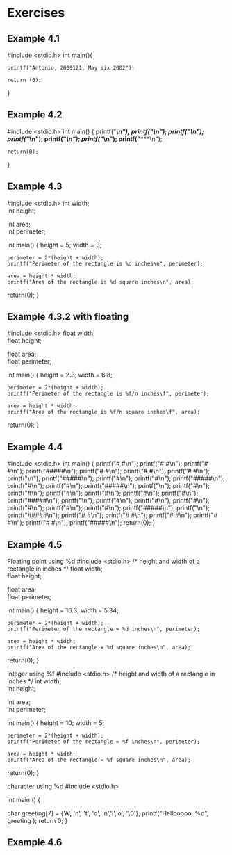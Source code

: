 # Exercises
## Example 4.1

#include <stdio.h>
int main(){
	
	printf("Antonio, 2009121, May six 2002");
	
	return (0);
}

## Example 4.2

#include <stdio.h> 
 int main() 
 {
	printf("*****\n"); 
	printf("*\n"); 
	printf("*\n"); 
	printf("***\n"); 
	printf("*\n"); 
	printf("*\n"); 
	printf("*****\n"); 

	return(0);
}

## Example 4.3

#include <stdio.h> 
int width;          
int height;         

int area;           
int perimeter;      

int main() {
	height = 5;
	width = 3;

    perimeter = 2*(height + width);
	printf("Perimeter of the rectangle is %d inches\n", perimeter);
	
	area = height * width;
	printf("Area of the rectangle is %d square inches\n", area);

return(0);
}

## Example 4.3.2 with floating

#include <stdio.h> 
float width;          
float height;         

float area;           
float perimeter;      

int main() 
{
	height = 2.3;
	width = 6.8;

    perimeter = 2*(height + width);
	printf("Perimeter of the rectangle is %f/n inches\f", perimeter);
	
	area = height * width;
	printf("Area of the rectangle is %f/n square inches\f", area);

return(0);
}

## Example 4.4

#include <stdio.h> 
 int main() 
 {
	printf("#   #\n");
	printf("#   #\n");
	printf("#   #\n");
	printf("#####\n");
	printf("#   #\n");
	printf("#   #\n");
	printf("#   #\n");
	printf("\n");
	printf("#####\n");
	printf("#\n");
	printf("#\n");
	printf("#####\n");
	printf("#\n");
	printf("#\n");
	printf("#####\n");
	printf("\n");
	printf("#\n");
	printf("#\n");
	printf("#\n");
	printf("#\n");
	printf("#\n");
	printf("#\n");
	printf("#####\n");
	printf("\n");
	printf("#\n");
	printf("#\n");
	printf("#\n");
	printf("#\n");
	printf("#\n");
	printf("#\n");
	printf("#####\n");
	printf("\n");
	printf("#####\n");
	printf("#   #\n");
	printf("#   #\n");
	printf("#   #\n");
	printf("#   #\n");
	printf("#   #\n");
	printf("#####\n");
	return(0);
}

## Example 4.5

Floating point using %d
#include <stdio.h> 
/* height and width of a rectangle in inches */
float width;          
float height;         

float area;           
float perimeter;      

int main() {
	height = 10.3;
	width = 5.34;

    perimeter = 2*(height + width);
	printf("Perimeter of the rectangle = %d inches\n", perimeter);
	
	area = height * width;
	printf("Area of the rectangle = %d square inches\n", area);

return(0);
}

integer using %f
#include <stdio.h> 
/* height and width of a rectangle in inches */
int width;          
int height;         

int area;           
int perimeter;      

int main() {
	height = 10;
	width = 5;

    perimeter = 2*(height + width);
	printf("Perimeter of the rectangle = %f inches\n", perimeter);
	
	area = height * width;
	printf("Area of the rectangle = %f square inches\n", area);

return(0);
}

character using %d
#include <stdio.h>

int main () {

   char greeting[7] = {'A', 'n', 't', 'o', 'n','i','o', '\0'};
   printf("Hellooooo: %d", greeting );
   return 0;
}

## Example 4.6



